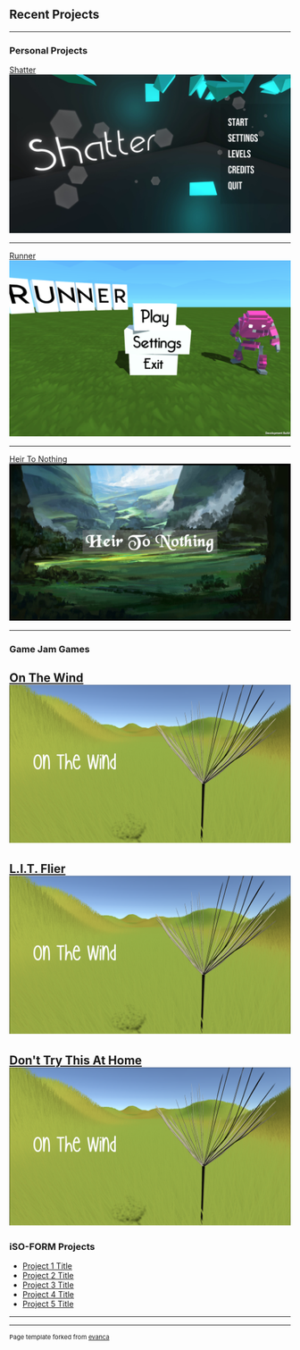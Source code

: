 ## Recent Projects

---

### Personal Projects

[Shatter](/Shatter)
<img src="images/Shatter.png?raw=true"/>

---
[Runner](/Runner)
<img src="images/RunnerMain.png?raw=true"/>

---
[Heir To Nothing](/HeirToNothing)
<img src="images/HTN(1).png?raw=true"/>

---

### Game Jam Games 

[On The Wind](/OnTheWind)
<img src="images/OTW(1).png?raw=true"/>
---
[L.I.T. Flier](/LITFlier)
<img src="images/OTW(1).png?raw=true"/>
---
[Don't Try This At Home](/Don'tTryThis)
<img src="images/OTW(1).png?raw=true"/>
---
### iSO-FORM Projects

- [Project 1 Title](http://example.com/)
- [Project 2 Title](http://example.com/)
- [Project 3 Title](http://example.com/)
- [Project 4 Title](http://example.com/)
- [Project 5 Title](http://example.com/)

---




---
<p style="font-size:11px">Page template forked from <a href="https://github.com/evanca/quick-portfolio">evanca</a></p>
<!-- Remove above link if you don't want to attibute -->
